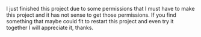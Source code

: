 I just finished this project due to some permissions that I must have to make this project and it has not sense to get those permissions.
If you find something that maybe could fit to restart this project and even try it together I will appreciate it, thanks.
